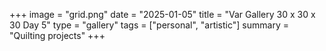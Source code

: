 +++
image = "grid.png"
date = "2025-01-05"
title = "Var Gallery 30 x 30 x 30 Day 5"
type = "gallery"
tags = ["personal", "artistic"]
summary = "Quilting projects"
+++
